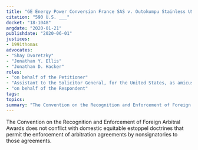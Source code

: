 ```yaml
---
title: "GE Energy Power Conversion France SAS v. Outokumpu Stainless USA, LLC"
citation: "590 U.S. ___"
docket: "18-1048"
argdate: "2020-01-21"
publishdate: "2020-06-01"
justices:
- 1991thomas
advocates:
- "Shay Dvoretzky"
- "Jonathan Y. Ellis"
- "Jonathan D. Hacker"
roles:
- "on behalf of the Petitioner"
- "Assistant to the Solicitor General, for the United States, as amicus curiae, supporting the Petitioner"
- "on behalf of the Respondent"
tags:
topics:
summary: "The Convention on the Recognition and Enforcement of Foreign Arbitral Awards does not conflict with domestic equitable estoppel doctrines that permit the enforcement of arbitration agreements by nonsignatories to those agreements."
---
```

The Convention on the Recognition and Enforcement of Foreign Arbitral Awards does not conflict with domestic equitable estoppel doctrines that permit the enforcement of arbitration agreements by nonsignatories to those agreements.
